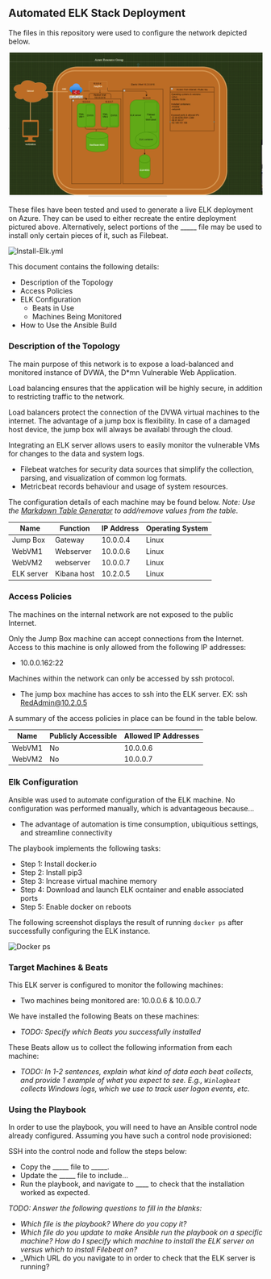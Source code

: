 ## Automated ELK Stack Deployment

The files in this repository were used to configure the network depicted below.

![Project-1.png](https://github.com/sweeder/unit-13/blob/main/Diagram/Project-1.PNG)

These files have been tested and used to generate a live ELK deployment on Azure. They can be used to either recreate the entire deployment pictured above. Alternatively, select portions of the _____ file may be used to install only certain pieces of it, such as Filebeat.

![Install-Elk.yml](https://github.com/sweeder/unit-13/blob/main/Ansible/install-elk.yml)

This document contains the following details:
- Description of the Topology
- Access Policies
- ELK Configuration
  - Beats in Use
  - Machines Being Monitored
- How to Use the Ansible Build


### Description of the Topology

The main purpose of this network is to expose a load-balanced and monitored instance of DVWA, the D*mn Vulnerable Web Application.

Load balancing ensures that the application will be highly secure, in addition to restricting traffic to the network.

Load balancers protect the connection of the DVWA virtual machines to the internet. The advantage of a jump box is flexibility. In case of a damaged host device, the jump box will always be availabl through the cloud.

Integrating an ELK server allows users to easily monitor the vulnerable VMs for changes to the data and system logs.

- Filebeat watches for security data sources that simplify the collection, parsing, and visualization of common log formats.
- Metricbeat records behaviour and usage of system resources.

The configuration details of each machine may be found below.
_Note: Use the [Markdown Table Generator](http://www.tablesgenerator.com/markdown_tables) to add/remove values from the table_.

| Name           | Function            | IP Address        | Operating System      |
|----------------|---------------------|-------------------|-----------------------|
| Jump Box       | Gateway             | 10.0.0.4          | Linux                 |
| WebVM1         | Webserver           | 10.0.0.6          | Linux                 |
| WebVM2         | webserver           | 10.0.0.7          | Linux                 |
| ELK server     | Kibana host         | 10.2.0.5          | Linux                 |

### Access Policies

The machines on the internal network are not exposed to the public Internet. 

Only the Jump Box machine can accept connections from the Internet. Access to this machine is only allowed from the following IP addresses:
- 10.0.0.162:22

Machines within the network can only be accessed by ssh protocol.
- The jump box machine has acces to ssh into the ELK server. 
    EX: ssh RedAdmin@10.2.0.5

A summary of the access policies in place can be found in the table below.

| Name     | Publicly Accessible | Allowed IP Addresses |
|----------|---------------------|----------------------|
| WebVM1   |  No                 | 10.0.0.6             |
| WebVM2   |  No                 | 10.0.0.7             |

### Elk Configuration

Ansible was used to automate configuration of the ELK machine. No configuration was performed manually, which is advantageous because...
- The advantage of automation is time consumption, ubiquitious settings, and streamline connectivity

The playbook implements the following tasks:
- Step 1: Install docker.io
- Step 2: Install pip3
- Step 3: Increase virtual machine memory
- Step 4: Download and launch ELK ocntainer and enable associated ports
- Step 5: Enable docker on reboots

The following screenshot displays the result of running `docker ps` after successfully configuring the ELK instance.

![Docker ps](https://github.com/sweeder/unit-13/main/docker_ps_output.PNG)

### Target Machines & Beats
This ELK server is configured to monitor the following machines:
- Two machines being monitored are: 10.0.0.6 & 10.0.0.7 

We have installed the following Beats on these machines:
- _TODO: Specify which Beats you successfully installed_

These Beats allow us to collect the following information from each machine:
- _TODO: In 1-2 sentences, explain what kind of data each beat collects, and provide 1 example of what you expect to see. E.g., `Winlogbeat` collects Windows logs, which we use to track user logon events, etc._

### Using the Playbook
In order to use the playbook, you will need to have an Ansible control node already configured. Assuming you have such a control node provisioned: 

SSH into the control node and follow the steps below:
- Copy the _____ file to _____.
- Update the _____ file to include...
- Run the playbook, and navigate to ____ to check that the installation worked as expected.

_TODO: Answer the following questions to fill in the blanks:_
- _Which file is the playbook? Where do you copy it?_
- _Which file do you update to make Ansible run the playbook on a specific machine? How do I specify which machine to install the ELK server on versus which to install Filebeat on?_
- _Which URL do you navigate to in order to check that the ELK server is running?
